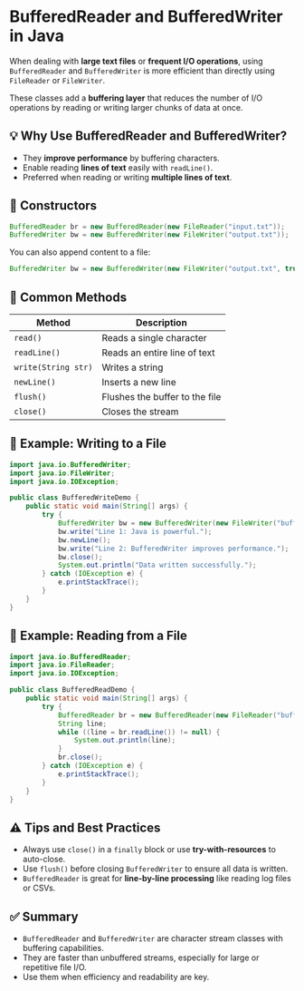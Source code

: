 # BufferedReader and BufferedWriter in Java

When dealing with **large text files** or **frequent I/O operations**, using `BufferedReader` and `BufferedWriter` is more efficient than directly using `FileReader` or `FileWriter`.

These classes add a **buffering layer** that reduces the number of I/O operations by reading or writing larger chunks of data at once.


## 💡 Why Use BufferedReader and BufferedWriter?

- They **improve performance** by buffering characters.
- Enable reading **lines of text** easily with `readLine()`.
- Preferred when reading or writing **multiple lines of text**.


## 🧱 Constructors

```java
BufferedReader br = new BufferedReader(new FileReader("input.txt"));
BufferedWriter bw = new BufferedWriter(new FileWriter("output.txt"));
```

You can also append content to a file:
```java
BufferedWriter bw = new BufferedWriter(new FileWriter("output.txt", true));
```

## 📌 Common Methods

| Method                   | Description                                      |
|--------------------------|--------------------------------------------------|
| `read()`                 | Reads a single character                         |
| `readLine()`             | Reads an entire line of text                     |
| `write(String str)`      | Writes a string                                  |
| `newLine()`              | Inserts a new line                               |
| `flush()`                | Flushes the buffer to the file                   |
| `close()`                | Closes the stream                                |


## 🧪 Example: Writing to a File

```java
import java.io.BufferedWriter;
import java.io.FileWriter;
import java.io.IOException;

public class BufferedWriteDemo {
    public static void main(String[] args) {
        try {
            BufferedWriter bw = new BufferedWriter(new FileWriter("buffered_output.txt"));
            bw.write("Line 1: Java is powerful.");
            bw.newLine();
            bw.write("Line 2: BufferedWriter improves performance.");
            bw.close();
            System.out.println("Data written successfully.");
        } catch (IOException e) {
            e.printStackTrace();
        }
    }
}
```


## 🧪 Example: Reading from a File

```java
import java.io.BufferedReader;
import java.io.FileReader;
import java.io.IOException;

public class BufferedReadDemo {
    public static void main(String[] args) {
        try {
            BufferedReader br = new BufferedReader(new FileReader("buffered_output.txt"));
            String line;
            while ((line = br.readLine()) != null) {
                System.out.println(line);
            }
            br.close();
        } catch (IOException e) {
            e.printStackTrace();
        }
    }
}
```


## ⚠️ Tips and Best Practices

- Always use `close()` in a `finally` block or use **try-with-resources** to auto-close.
- Use `flush()` before closing `BufferedWriter` to ensure all data is written.
- `BufferedReader` is great for **line-by-line processing** like reading log files or CSVs.


## ✅ Summary

- `BufferedReader` and `BufferedWriter` are character stream classes with buffering capabilities.
- They are faster than unbuffered streams, especially for large or repetitive file I/O.
- Use them when efficiency and readability are key.




